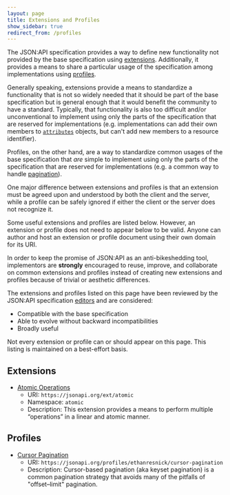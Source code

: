 ```yaml
---
layout: page
title: Extensions and Profiles
show_sidebar: true
redirect_from: /profiles
---
```


The JSON:API specification provides a way to define new functionality not
provided by the base specification using [extensions]. Additionally, it
provides a means to share a particular usage of the specification among
implementations using [profiles].

Generally speaking, extensions provide a means to standardize a functionality
that is not so widely needed that it should be part of the base specification
but is general enough that it would benefit the community to have a standard.
Typically, that functionality is also too difficult and/or unconventional to
implement using only the parts of the specification that are reserved for
implementations (e.g. implementations can add their own members to
[`attributes`][attributes] objects, but can't add new members to a resource
identifier).

Profiles, on the other hand, are a way to standardize common usages of the base
specification that _are_ simple to implement using only the parts of the
specification that are reserved for implementations (e.g. a common way to
handle [pagination]).

One major difference between extensions and profiles is that an extension must
be agreed upon and understood by both the client and the server, while a
profile can be safely ignored if either the client or the server does not
recognize it.

Some useful extensions and profiles are listed below. However, an extension or
profile does not need to appear below to be valid. Anyone can author and host
an extension or profile document using their own domain for its URI.

In order to keep the promise of JSON:API as an anti-bikeshedding tool,
implementors are **strongly** encouraged to reuse, improve, and collaborate on
common extensions and profiles instead of creating new extensions and profiles
because of trivial or aesthetic differences.

The extensions and profiles listed on this page have been reviewed by the
JSON:API specification [editors] and are considered:

  - Compatible with the base specification
  - Able to evolve without backward incompatibilities
  - Broadly useful

Not every extension or profile can or should appear on this page. This listing
is maintained on a best-effort basis.

## <a href="#extensions" id="extensions" class="headerlink"></a> Extensions

- [Atomic Operations](/ext/atomic)
  - URI: `https://jsonapi.org/ext/atomic`
  - Namespace: `atomic`
  - Description: This extension provides a means to perform multiple
    “operations” in a linear and atomic manner.

## <a href="#profiles" id="profiles" class="headerlink"></a> Profiles

- [Cursor Pagination](/profiles/ethanresnick/cursor-pagination)
  - URI: `https://jsonapi.org/profiles/ethanresnick/cursor-pagination`
  - Description: Cursor-based pagination (aka keyset pagination) is a
    common pagination strategy that avoids many of the pitfalls of
    "offset–limit" pagination.

[extensions]: /format/#extensions
[profiles]: /format/#profiles
[attributes]: /format/#document-resource-object-attributes
[pagination]: /format/#fetching-pagination
[editors]: /about/#editors
